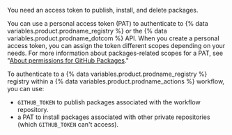You need an access token to publish, install, and delete packages.

You can use a personal access token (PAT) to authenticate to {% data variables.product.prodname_registry %} or the {% data variables.product.prodname_dotcom %} API. When you create a personal access token, you can assign the token different scopes depending on your needs. For more information about packages-related scopes for a PAT, see "[About permissions for GitHub Packages](/packages/learn-github-packages/about-permissions-for-github-packages#about-scopes-and-permissions-for-package-registries)."

To authenticate to a {% data variables.product.prodname_registry %} registry within a {% data variables.product.prodname_actions %} workflow, you can use:
- `GITHUB_TOKEN` to publish packages associated with the workflow repository.
- a PAT to install packages associated with other private repositories (which `GITHUB_TOKEN` can't access).